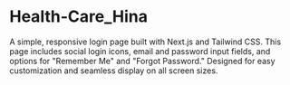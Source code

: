 # Health-Care_Hina
A simple, responsive login page built with Next.js and Tailwind CSS. This page includes social login icons, email and password input fields, and options for "Remember Me" and "Forgot Password." Designed for easy customization and seamless display on all screen sizes.
